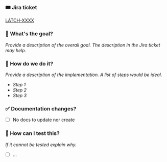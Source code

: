### :tickets: Jira ticket
[LATCH-XXXX](https://jira.tid.es/browse/LATCH-XXXX)

### :goal_net: What's the goal?
_Provide a description of the overall goal. The description in the Jira ticket may help._

### :construction: How do we do it?
_Provide a description of the implementation. A list of steps would be ideal._
* _Step 1_
* _Step 2_
* _Step 3_

### :white_check_mark: Documentation changes?
- [ ] No docs to update nor create

### :test_tube: How can I test this?
_If it cannot be tested explain why._
- [ ] ...